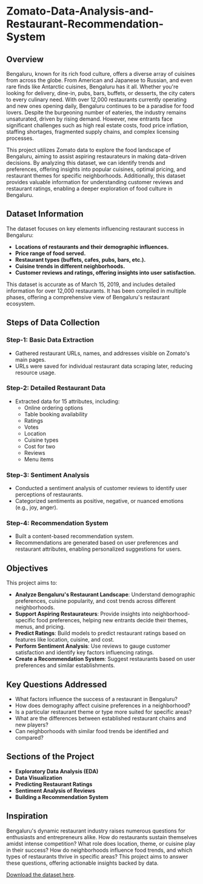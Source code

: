 # Zomato-Data-Analysis-and-Restaurant-Recommendation-System

## Overview
Bengaluru, known for its rich food culture, offers a diverse array of cuisines from across the globe. From American and Japanese to Russian, and even rare finds like Antarctic cuisines, Bengaluru has it all. Whether you're looking for delivery, dine-in, pubs, bars, buffets, or desserts, the city caters to every culinary need. With over 12,000 restaurants currently operating and new ones opening daily, Bengaluru continues to be a paradise for food lovers. Despite the burgeoning number of eateries, the industry remains unsaturated, driven by rising demand. However, new entrants face significant challenges such as high real estate costs, food price inflation, staffing shortages, fragmented supply chains, and complex licensing processes.

This project utilizes Zomato data to explore the food landscape of Bengaluru, aiming to assist aspiring restaurateurs in making data-driven decisions. By analyzing this dataset, we can identify trends and preferences, offering insights into popular cuisines, optimal pricing, and restaurant themes for specific neighborhoods. Additionally, this dataset provides valuable information for understanding customer reviews and restaurant ratings, enabling a deeper exploration of food culture in Bengaluru.

## Dataset Information
The dataset focuses on key elements influencing restaurant success in Bengaluru:
- **Locations of restaurants and their demographic influences.**
- **Price range of food served.**
- **Restaurant types (buffets, cafes, pubs, bars, etc.).**
- **Cuisine trends in different neighborhoods.**
- **Customer reviews and ratings, offering insights into user satisfaction.**

This dataset is accurate as of March 15, 2019, and includes detailed information for over 12,000 restaurants. It has been compiled in multiple phases, offering a comprehensive view of Bengaluru's restaurant ecosystem.

## Steps of Data Collection

### Step-1: Basic Data Extraction
- Gathered restaurant URLs, names, and addresses visible on Zomato's main pages.
- URLs were saved for individual restaurant data scraping later, reducing resource usage.

### Step-2: Detailed Restaurant Data
- Extracted data for 15 attributes, including:
  - Online ordering options
  - Table booking availability
  - Ratings
  - Votes
  - Location
  - Cuisine types
  - Cost for two
  - Reviews
  - Menu items

### Step-3: Sentiment Analysis
- Conducted a sentiment analysis of customer reviews to identify user perceptions of restaurants.
- Categorized sentiments as positive, negative, or nuanced emotions (e.g., joy, anger).

### Step-4: Recommendation System
- Built a content-based recommendation system.
- Recommendations are generated based on user preferences and restaurant attributes, enabling personalized suggestions for users.

## Objectives
This project aims to:
- **Analyze Bengaluru's Restaurant Landscape**: Understand demographic preferences, cuisine popularity, and cost trends across different neighborhoods.
- **Support Aspiring Restaurateurs**: Provide insights into neighborhood-specific food preferences, helping new entrants decide their themes, menus, and pricing.
- **Predict Ratings**: Build models to predict restaurant ratings based on features like location, cuisine, and cost.
- **Perform Sentiment Analysis**: Use reviews to gauge customer satisfaction and identify key factors influencing ratings.
- **Create a Recommendation System**: Suggest restaurants based on user preferences and similar establishments.

## Key Questions Addressed
- What factors influence the success of a restaurant in Bengaluru?
- How does demography affect cuisine preferences in a neighborhood?
- Is a particular restaurant theme or type more suited for specific areas?
- What are the differences between established restaurant chains and new players?
- Can neighborhoods with similar food trends be identified and compared?

## Sections of the Project
-  **Exploratory Data Analysis (EDA)**
-  **Data Visualization**
-  **Predicting Restaurant Ratings**
-  **Sentiment Analysis of Reviews**
-  **Building a Recommendation System**

## Inspiration
Bengaluru's dynamic restaurant industry raises numerous questions for enthusiasts and entrepreneurs alike. How do restaurants sustain themselves amidst intense competition? What role does location, theme, or cuisine play in their success? How do neighborhoods influence food trends, and which types of restaurants thrive in specific areas? This project aims to answer these questions, offering actionable insights backed by data.

[Download the dataset here](https://www.kaggle.com/datasets/himanshupoddar/zomato-bangalore-restaurants).

